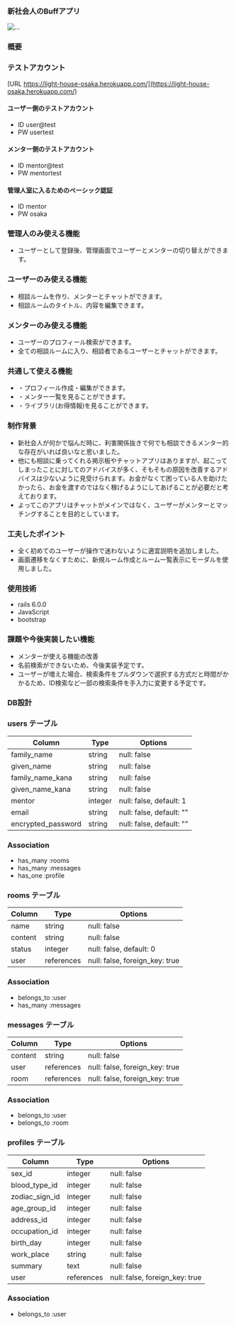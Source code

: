 ### 新社会人のBuffアプリ
![...](README_img.jpg)

### 概要

### テストアカウント
[URL https://light-house-osaka.herokuapp.com/](https://light-house-osaka.herokuapp.com/)
#### ユーザー側のテストアカウント
* ID user@test
* PW usertest
#### メンター側のテストアカウント
* ID mentor@test
* PW mentortest
#### 管理人室に入るためのベーシック認証
* ID mentor
* PW osaka

### 管理人のみ使える機能
* ユーザーとして登録後、管理画面でユーザーとメンターの切り替えができます。

### ユーザーのみ使える機能
* 相談ルームを作り、メンターとチャットができます。
* 相談ルームのタイトル、内容を編集できます。

### メンターのみ使える機能
* ユーザーのプロフィール検索ができます。
* 全ての相談ルームに入り、相談者であるユーザーとチャットができます。

### 共通して使える機能
* ・プロフィール作成・編集ができます。
* ・メンター一覧を見ることができます。
* ・ライブラリ(お得情報)を見ることができます。

### 制作背景
* 新社会人が何かで悩んだ時に、利害関係抜きで何でも相談できるメンター的な存在がいれば良いなと思いました。
* 他にも相談に乗ってくれる掲示板やチャットアプリはありますが、起こってしまったことに対してのアドバイスが多く、そもそもの原因を改善するアドバイスは少ないように見受けられます。お金がなくて困っている人を助けたかったら、お金を渡すのではなく稼げるようにしてあげることが必要だと考えております。
* よってこのアプリはチャットがメインではなく、ユーザーがメンターとマッチングすることを目的としています。

### 工夫したポイント
* 全く初めてのユーザーが操作で迷わないように適宜説明を追加しました。
* 画面遷移をなくすために、新規ルーム作成とルーム一覧表示にモーダルを使用しました。

### 使用技術
* rails 6.0.0
* JavaScript
* bootstrap

### 課題や今後実装したい機能
* メンターが使える機能の改善
* 名前検索ができないため、今後実装予定です。
* ユーザーが増えた場合、検索条件をプルダウンで選択する方式だと時間がかかるため、ID検索など一部の検索条件を手入力に変更する予定です。

### DB設計

### users テーブル

| Column                     | Type       | Options                        |
| -------------------------- | ---------- | ------------------------------ |
| family_name                | string     | null: false                    |
| given_name                 | string     | null: false                    |
| family_name_kana           | string     | null: false                    |
| given_name_kana            | string     | null: false                    |
| mentor                     | integer    | null: false, default: 1        |
| email                      | string     | null: false, default: ""       |
| encrypted_password         | string     | null: false, default: ""       |

### Association

- has_many :rooms
- has_many :messages
- has_one  :profile

### rooms テーブル

| Column                     | Type       | Options                        |
| -------------------------- | ---------- | ------------------------------ |
| name                       | string     | null: false                    |
| content                    | string     | null: false                    |
| status                     | integer    | null: false, default: 0        |
| user                       | references | null: false, foreign_key: true |

### Association
- belongs_to :user
- has_many :messages

### messages テーブル

| Column                     | Type       | Options                        |
| -------------------------- | ---------- | ------------------------------ |
| content                    | string     | null: false                    |
| user                       | references | null: false, foreign_key: true |
| room                       | references | null: false, foreign_key: true |

### Association
- belongs_to :user
- belongs_to :room

### profiles テーブル

| Column                     | Type       | Options                        |
| -------------------------- | ---------- | ------------------------------ |
| sex_id                     | integer    | null: false                    |
| blood_type_id              | integer    | null: false                    |
| zodiac_sign_id             | integer    | null: false                    |
| age_group_id               | integer    | null: false                    |
| address_id                 | integer    | null: false                    |
| occupation_id              | integer    | null: false                    |
| birth_day                  | integer    | null: false                    |
| work_place                 | string     | null: false                    |
| summary                    | text       | null: false                    |
| user                       | references | null: false, foreign_key: true |

### Association
- belongs_to :user




